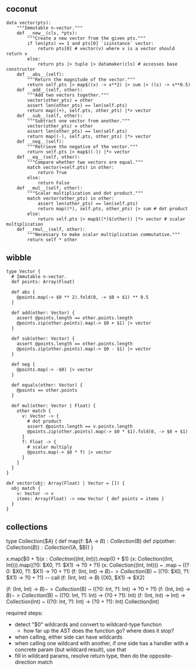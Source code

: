 
## coconut

```
data vector(pts):
    """Immutable n-vector."""
    def __new__(cls, *pts):
        """Create a new vector from the given pts."""
        if len(pts) == 1 and pts[0] `isinstance` vector:
            return pts[0] # vector(v) where v is a vector should return v
        else:
            return pts |> tuple |> datamaker(cls) # accesses base constructor
    def __abs__(self):
        """Return the magnitude of the vector."""
        return self.pts |> map$((x) -> x**2) |> sum |> ((s) -> s**0.5)
    def __add__(self, other):
        """Add two vectors together."""
        vector(other_pts) = other
        assert len(other_pts) == len(self.pts)
        return map((+), self.pts, other_pts) |*> vector
    def __sub__(self, other):
        """Subtract one vector from another."""
        vector(other_pts) = other
        assert len(other_pts) == len(self.pts)
        return map((-), self.pts, other_pts) |*> vector
    def __neg__(self):
        """Retrieve the negative of the vector."""
        return self.pts |> map$((-)) |*> vector
    def __eq__(self, other):
        """Compare whether two vectors are equal."""
        match vector(=self.pts) in other:
            return True
        else:
            return False
    def __mul__(self, other):
        """Scalar multiplication and dot product."""
        match vector(other_pts) in other:
            assert len(other_pts) == len(self.pts)
            return map((*), self.pts, other_pts) |> sum # dot product
        else:
            return self.pts |> map$((*)$(other)) |*> vector # scalar multiplication
    def __rmul__(self, other):
        """Necessary to make scalar multiplication commutative."""
        return self * other
```

## wibble

```
type Vector {
  # Immutable n-vector.
  def points: Array(Float)

  def abs {
    @points.map(-> $0 ** 2).fold(0, -> $0 + $1) ** 0.5
  }

  def add(other: Vector) {
    assert @points.length == other.points.length
    @points.zip(other.points).map(-> $0 + $1) |> vector
  }

  def sub(other: Vector) {
    assert @points.length == other.points.length
    @points.zip(other.points).map(-> $0 - $1) |> vector
  }

  def neg {
    @points.map(-> -$0) |> vector
  }

  def equals(other: Vector) {
    @points == other.points
  }

  def mul(other: Vector | Float) {
    other match {
      v: Vector -> {
        # dot product
        assert @points.length == v.points.length
        @points.zip(other.points).map(-> $0 * $1).fold(0, -> $0 + $1)
      }
      f: Float -> {
        # scalar multiply
        @points.map(-> $0 * f) |> vector
      }
    }
  }
}

def vector(obj: Array(Float) | Vector = []) {
  obj match {
    v: Vector -> v
    items: Array(Float) -> new Vector { def points = items }
  }
}
```



## collections

type Collection($A) {
  def map(f: $A -> $B): Collection($B)
  def zip(other: Collection($B)): Collection(($A, $B))
}

x.map($0 + $1)
(x: Collection((Int, Int))).map($0 + $1)
(x: Collection((Int, Int))).map((?0: $X0, ?1: $X1) -> ?0 + ?1)
(x: Collection((Int, Int))) ~ .map ~ ((?0: $X0, ?1: $X1) -> ?0 + ?1)
(f: (Int, Int) -> $B) -> Collection($B) ~ ((?0: $X0, ?1: $X1) -> ?0 + ?1)
  -- call (f: (Int, Int) -> $B) ~ (($X0, $X1) -> $X2)

(f: (Int, Int) -> $B) -> Collection($B) ~ ((?0: Int, ?1: Int) -> ?0 + ?1)
(f: (Int, Int) -> $B) -> Collection($B) ~ ((?0: Int, ?1: Int) -> (?0 + ?1): Int)
(f: (Int, Int) -> Int) -> Collection(Int) ~ ((?0: Int, ?1: Int) -> (?0 + ?1): Int)
Collection(Int)

required steps:
  - detect "$0" wildcards and convert to wildcard-type function
      - how far up the AST does the function go? where does it stop?
  - when calling, either side can have wildcards
  - when calling one wildcard with another, if one side has a handler with a concrete param (but wildcard result), use that
  - fill in wildcard params, resolve return type, then do the opposite-direction match
